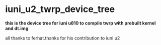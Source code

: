 # iuni_u2_twrp_device_tree

**this is the device tree for iuni u810 to compile twrp with prebuilt kernel and dt.img**

all thanks to ferhat.thanks for his contribution to iuni u2
